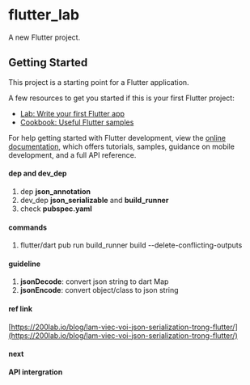 # flutter_lab

A new Flutter project.

## Getting Started

This project is a starting point for a Flutter application.

A few resources to get you started if this is your first Flutter project:

- [Lab: Write your first Flutter app](https://docs.flutter.dev/get-started/codelab)
- [Cookbook: Useful Flutter samples](https://docs.flutter.dev/cookbook)

For help getting started with Flutter development, view the
[online documentation](https://docs.flutter.dev/), which offers tutorials,
samples, guidance on mobile development, and a full API reference.

#### dep and dev_dep
1. dep
**json_annotation**
2. dev_dep
**json_serializable** and **build_runner**
3. check **pubspec.yaml**

#### commands
1. flutter/dart pub run build_runner build --delete-conflicting-outputs

#### guideline
1. **jsonDecode**: convert json string to dart Map
2. **jsonEncode**: convert object/class to json string

#### ref link
[https://200lab.io/blog/lam-viec-voi-json-serialization-trong-flutter/](https://200lab.io/blog/lam-viec-voi-json-serialization-trong-flutter/)

#### next
**API intergration**